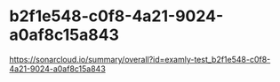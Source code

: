 # b2f1e548-c0f8-4a21-9024-a0af8c15a843
https://sonarcloud.io/summary/overall?id=examly-test_b2f1e548-c0f8-4a21-9024-a0af8c15a843
